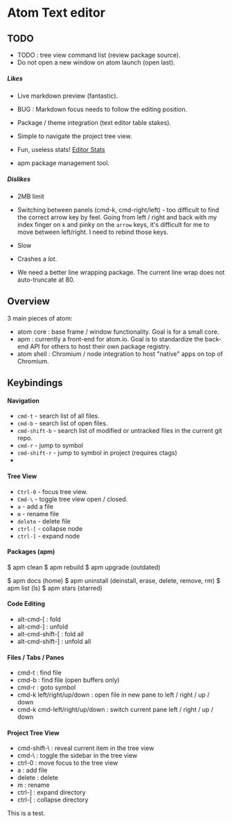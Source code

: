# Atom Text editor #

## TODO ##

* TODO : tree view command list (review package source).
* Do not open a new window on atom launch (open last).

##### Likes #####

* Live markdown preview (fantastic).
* BUG : Markdown focus needs to follow the editing position.

* Package / theme integration (text editor table stakes).
* Simple to navigate the project tree view.
* Fun, useless stats! [Editor Stats](https://github.com/atom/editor-stats)
* apm package management tool.

##### Dislikes #####

* 2MB limit

* Switching between panels (cmd-k, cmd-right/left) - too difficult to find the correct arrow key by feel. Going from left / right and back with my index finger on `k` and pinky on the `arrow` keys, it's difficult for me to move between left/right. I need to rebind those keys.
* Slow
* Crashes a *lot*.
* We need a better line wrapping package. The current line wrap does not auto-truncate at 80.

## Overview ##

3 main pieces of atom:

* atom core : base frame / window functionality. Goal is for a small core.
* apm : currently a front-end for atom.io. Goal is to standardize the back-end API for others to host their own package registry.
* atom shell : Chromium / node integration to host "native" apps on top of Chromium.

## Keybindings ##

#### Navigation ####

* `cmd-t`       - search list of all files.
* `cmd-b`       - search list of open files.
* `cmd-shift-b` - search list of modified or untracked files in the current git repo.
* `cmd-r` - jump to symbol
* `cmd-shift-r` - jump to symbol in project (requires ctags)
*

#### Tree View ####
* `Ctrl-0` - focus tree view.
* `Cmd-\` - toggle tree view open / closed.
* `a` - add a file
* `m` - rename file
* `delete` - delete file
* `ctrl-[` - collapse node
* `ctrl-]` - expand node


#### Packages (apm) ####

$ apm clean
$ apm rebuild
$ apm upgrade (outdated)

$ apm docs (home)
$ apm uninstall (deinstall, erase, delete, remove, rm)
$ apm list (ls)
$ apm stars (starred)



#### Code Editing ####
* alt-cmd-[         : fold
* alt-cmd-]         : unfold
* alt-cmd-shift-[   : fold all
* alt-cmd-shift-]   : unfold all

#### Files / Tabs / Panes ####
* cmd-t              : find file
* cmd-b              : find file (open buffers only)
* cmd-r              : goto symbol
* cmd-k left/right/up/down     : open file in new pane to left / right / up / down
* cmd-k cmd-left/right/up/down : switch current pane left / right / up / down

#### Project Tree View ####
* cmd-shift-\       : reveal current item in the tree view
* cmd-\             : toggle the sidebar in the tree view
* ctrl-0            : move focus to the tree view
* a                 : add file
* delete            : delete
* m                 : rename
* ctrl-]            : expand directory
* ctrl-[            : collapse directory

This is a test.
